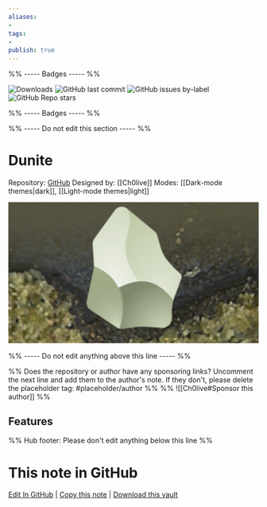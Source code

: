```yaml
---
aliases:
- 
tags: 
- 
publish: true
---
```


%% ----- Badges ----- %%

![Downloads](https://img.shields.io/badge/downloads-1803-573E7A?style=for-the-badge&logo=)
![GitHub last commit](https://img.shields.io/github/last-commit/Ch0live/dunite?color=573E7A&label=last%20update&logo=github&style=for-the-badge)
![GitHub issues by-label](https://img.shields.io/github/issues/Ch0live/dunite/help%20wanted?color=573E7A&logo=github&style=for-the-badge) 
![GitHub Repo stars](https://img.shields.io/github/stars/Ch0live/dunite?color=573E7A&logo=github&style=for-the-badge)

%% ----- Badges ----- %%

%% ----- Do not edit this section ----- %%

# Dunite

Repository: [GitHub](https://github.com/Ch0live/dunite)
Designed by: [[Ch0live]]
Modes: [[Dark-mode themes|dark]], [[Light-mode themes|light]]



![screenshot](https://github.com/Ch0live/dunite/raw/HEAD/dunite-icon.png)

%% ----- Do not edit anything above this line ----- %% 

%% Does the repository or author have any sponsoring links? Uncomment the next line and add them to the author's note. If they don't, please delete the placeholder tag: #placeholder/author %%
%% ![[Ch0live#Sponsor this author]] %%


## Features



%% Hub footer: Please don't edit anything below this line %%

# This note in GitHub

<span class="git-footer">[Edit In GitHub](https://github.dev/obsidian-community/obsidian-hub/blob/main/02%20-%20Community%20Expansions/02.05%20All%20Community%20Expansions/Themes/Dunite.md "git-hub-edit-note") | [Copy this note](https://raw.githubusercontent.com/obsidian-community/obsidian-hub/main/02%20-%20Community%20Expansions/02.05%20All%20Community%20Expansions/Themes/Dunite.md "git-hub-copy-note") | [Download this vault](https://github.com/obsidian-community/obsidian-hub/archive/refs/heads/main.zip "git-hub-download-vault") </span>

